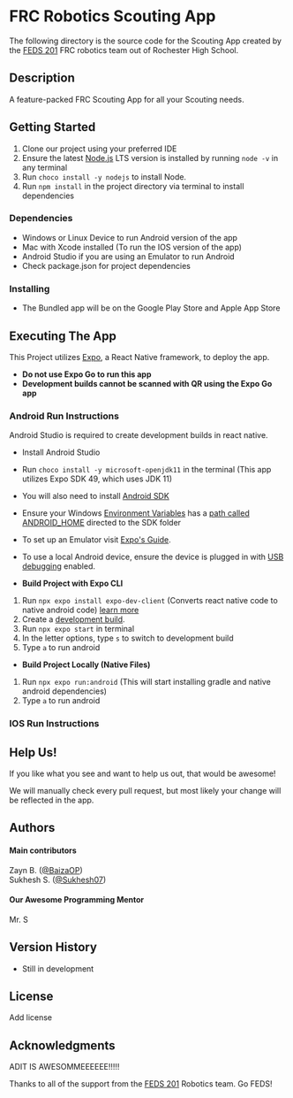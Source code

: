 # FRC Robotics Scouting App

The following directory is the source code for the Scouting App created by the [FEDS 201](https://www.feds201.com/) FRC robotics team
out of Rochester High School.

## Description

A feature-packed FRC Scouting App for all your Scouting needs. 

## Getting Started

1. Clone our project using your preferred IDE
2. Ensure the latest [Node.js](https://nodejs.org/en) LTS version is installed by running `node -v` in any terminal
3. Run `choco install -y nodejs` to install Node.
4. Run `npm install` in the project directory via terminal to install dependencies

### Dependencies

- Windows or Linux Device to run Android version of the app
- Mac with Xcode installed (To run the IOS version of the app)
- Android Studio if you are using an Emulator to run Android
- Check package.json for project dependencies

### Installing

- The Bundled app will be on the Google Play Store and Apple App Store

## Executing The App

This Project utilizes [Expo](https://docs.expo.dev/), a React Native framework, to deploy the app.
- **Do not use Expo Go to run this app**
- **Development builds cannot be scanned with QR using the Expo Go app**

### Android Run Instructions

Android Studio is required to create development builds in react native. 
- Install Android Studio
- Run `choco install -y microsoft-openjdk11` in the terminal (This app utilizes Expo SDK 49, which uses JDK 11)
- You will also need to install [Android SDK](https://docs.expo.dev/guides/local-app-development/)
- Ensure your Windows [Environment Variables](https://developer.android.com/tools/variables#envar) has a [path called ANDROID_HOME](https://developer.android.com/tools/variables) directed to the SDK folder 
- To set up an Emulator visit [Expo's Guide](https://docs.expo.dev/workflow/android-studio-emulator/).
- To use a local Android device, ensure the device is plugged in with [USB debugging](https://developer.android.com/studio/debug/dev-options) enabled.

- **Build Project with Expo CLI**
1. Run `npx expo install expo-dev-client` (Converts react native code to native android code) [learn more](https://docs.expo.dev/develop/development-builds/introduction/#what-is-expo-dev-client)
2. Create a [development build](https://docs.expo.dev/develop/development-builds/create-a-build/).
3. Run `npx expo start` in terminal
4. In the letter options, type `s` to switch to development build
5. Type `a` to run android

- **Build Project Locally (Native Files)**
1. Run `npx expo run:android` (This will start installing gradle and native android dependencies)
2. Type `a` to run android

### IOS Run Instructions

## Help Us!

If you like what you see and want to help us out, that would be awesome!

We will manually check every pull request, but most likely your change will be reflected in the app.

## Authors

#### Main contributors

Zayn B. ([@BaizaOP](https://github.com/BaizaOP))  
Sukhesh S. ([@Sukhesh07](https://github.com/Sukhesh07))

#### Our Awesome Programming Mentor

Mr. S

## Version History

* Still in development

## License

Add license

## Acknowledgments

ADIT IS AWESOMMEEEEEE!!!!!

Thanks to all of the support from the [FEDS 201](https://www.feds201.com) Robotics team. Go FEDS!
